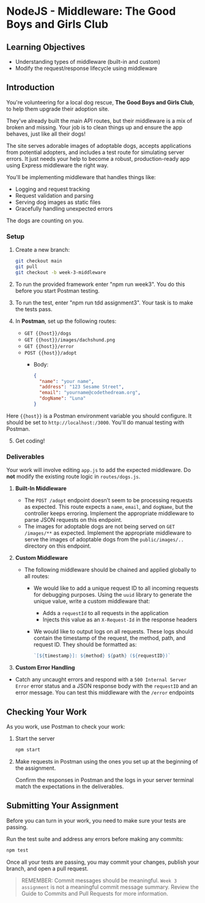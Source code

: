 # NodeJS - Middleware: The Good Boys and Girls Club

## Learning Objectives

* Understanding types of middleware (built-in and custom)
* Modify the request/response lifecycle using middleware

## Introduction

You're volunteering for a local dog rescue, **The Good Boys and Girls Club**, to help them upgrade their adoption site.

They’ve already built the main API routes, but their middleware is a mix of broken and missing. Your job is to clean things up and ensure the app behaves, just like all their dogs!

The site serves adorable images of adoptable dogs, accepts applications from potential adopters, and includes a test route for simulating server errors. It just needs your help to become a robust, production-ready app using Express middleware the right way.

You'll be implementing middleware that handles things like:

* Logging and request tracking
* Request validation and parsing
* Serving dog images as static files
* Gracefully handling unexpected errors

The dogs are counting on you.

### Setup

1. Create a new branch:
  
   ```sh
   git checkout main
   git pull
   git checkout -b week-3-middleware
   ```

2. To run the provided framework enter "npm run week3".  You do this before you start Postman testing.

3. To run the test, enter "npm run tdd assignment3".  Your task is to make the tests pass.

4. In **Postman**, set up the following routes:

   * `GET {{host}}/dogs`
   * `GET {{host}}/images/dachshund.png`
   * `GET {{host}}/error`
   * `POST {{host}}/adopt`
     * Body:

       ```json
       {
         "name": "your name",
         "address": "123 Sesame Street",
         "email": "yourname@codethedream.org",
         "dogName": "Luna"
       }
       ```
  Here `{{host}}` is a Postman environment variable you should configure.  It should be set to `http://localhost:/3000`.  You'll do manual testing with Postman.

5. Get coding!

### Deliverables

Your work will involve editing `app.js` to add the expected middleware. Do **not** modify the existing route logic in `routes/dogs.js`.

1. **Built-In Middleware**  

   * The `POST /adopt` endpoint doesn’t seem to be processing requests as expected. This route expects a `name`, `email`, and `dogName`, but the controller keeps erroring. Implement the appropriate middleware to parse JSON requests on this endpoint.  
   * The images for adoptable dogs are not being served on  `GET /images/**` as expected. Implement the appropriate middleware to serve the images of adoptable dogs from the `public/images/..` directory on this endpoint.  

2. **Custom Middleware**  

   * The following middleware should be chained and applied globally to all routes:  
     * We would like to add a unique request ID to all incoming requests for debugging purposes. Using the `uuid` library to generate the unique value, write a custom middleware that:
       * Adds a `requestId` to all requests in the application
       * Injects this value as an `X-Request-Id` in the response headers
     * We would like to output logs on all requests. These logs should contain the timestamp of the request, the method, path, and request ID. They should be formatted as:

       ```js
       `[${timestamp}]: ${method} ${path} (${requestID})`
       ```

3. **Custom Error Handling**  

* Catch any uncaught errors and respond with a `500 Internal Server Error` error status and a JSON response body with the `requestID` and an error message. You can test this middleware with the `/error` endpoints

## Checking Your Work

As you work, use Postman to check your work:

1. Start the server

    ```sh
    npm start
    ```

2. Make requests in Postman using the ones you set up at the beginning of the assignment.

   Confirm the responses in Postman and the logs in your server terminal match the expectations in the deliverables.

## Submitting Your Assignment

Before you can turn in your work, you need to make sure your tests are passing.

Run the test suite and address any errors before making any commits:

```sh
npm test
```

Once all your tests are passing, you may commit your changes, publish your branch, and open a pull request.

> REMEMBER: Commit messages should be meaningful. `Week 3 assignment` is not a meaningful commit message summary. Review the Guide to Commits and Pull Requests for more information.
